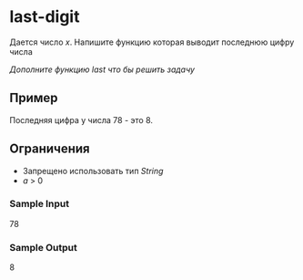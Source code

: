# last-digit

Дается число _x_. Напишите функцию которая выводит последнюю цифру числа

_Дополните функцию last что бы решить задачу_

## Пример
Последняя цифра у числа 78 - это 8.

## Ограничения
* Запрещено использовать тип _String_
* _a_ > 0

### Sample Input
78

### Sample Output
8